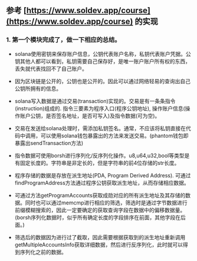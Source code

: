 ## 参考 [https://www.soldev.app/course](https://www.soldev.app/course) 的实现

### 1. 第一个模块完成了，做一下相应的总结。

+ solana使用密钥来保存账户信息，公钥代表账户名称，私钥代表账户凭据。公钥其他人都可以看到，私钥需要自己保存好，是唯一账户账户所有权的东西，丢失就代表找回不了自己账户。

+ 因为区块链是公开的，公钥也是公开的。因此可以通过网络轻易的查询出自己公钥所拥有的信息。

+ solana写入数据是通过交易(transaction)实现的。交易是有一条条指令(instruction)组成的. 指令三要素为程序入口(程序公钥地址), 操作账户信息(操作账户公钥，是否签名地址，是否可写入)及指令数据(可为空)。

+ 交易在发送给solana处理时，需添加私钥签名。通常，不应该将私钥直接在代码中调用，可以使用solana钱包暴露出的方法来发送交易。(phantom钱包即暴露出sendTransaction方法)

+ 指令数据可使用borsh进行序列化/反序列化操作。u8,u64,u32,bool等类型是有固定长度的。字符串是非定长的，但是字符串的前4位存储的str长度。

+ 程序存储的数据是存放在派生地址(PDA, Program Derived Address). 可通过findProgramAddress方法通过程序公钥获取派生地址，从而存储相应数据。

+ 可通过方法getProgramAccounts获取成勋对应的所有派生地址及其存储的数据。同时也可以通过memcmp进行相应的筛选，筛选时是通过字节数据进行前缀模糊搜索的，因此一定要确定的获取查询字段在数据中的偏移数据量。(borsh序列化数据时，似乎所有确定长度的字段排序在前面，其他字段在后面。)

+ 筛选后的数据因为进行过了截取，因此需要根据获取到的派生地址重新调用getMultipleAccountsInfo获取详细数据，然后进行反序列化，此时就可以得到序列化之前的数据。